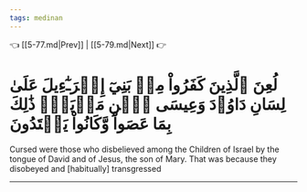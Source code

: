 ```yaml
---
tags: medinan
---
```


👈 [[5-77.md|Prev]] | [[5-79.md|Next]] 👉

# لُعِنَ ٱلَّذِينَ كَفَرُواْ مِنۢ بَنِيٓ إِسۡرَـٰٓءِيلَ عَلَىٰ لِسَانِ دَاوُۥدَ وَعِيسَى ٱبۡنِ مَرۡيَمَۚ ذَٰلِكَ بِمَا عَصَواْ وَّكَانُواْ يَعۡتَدُونَ

Cursed were those who disbelieved among the Children of Israel by the tongue of David and of Jesus, the son of Mary. That was because they disobeyed and [habitually] transgressed

---

